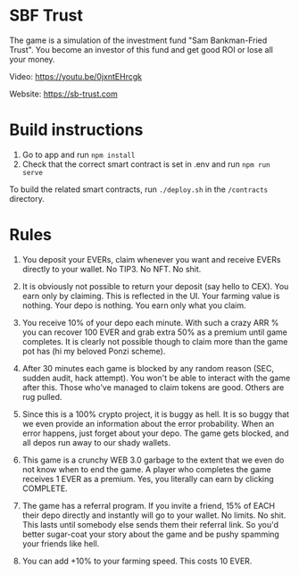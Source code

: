 # SBF Trust
The game is a simulation of the investment fund "Sam Bankman-Fried Trust". You become an investor of this fund and get good ROI or lose all your money.

Video:
https://youtu.be/0jxntEHrcgk

Website:
https://sb-trust.com

# Build instructions

1. Go to app and run `npm install`
2. Check that the correct smart contract is set in .env and run `npm run serve`

To build the related smart contracts, run `./deploy.sh` in the `/contracts` directory.

# Rules

1. You deposit your EVERs, claim whenever you want and receive EVERs directly to your wallet. No TIP3. No NFT. No shit.

2. It is obviously not possible to return your deposit (say hello to CEX). You earn only by claiming. This is reflected in the UI. Your farming value is nothing. Your depo is nothing. You earn only what you claim.

3. You receive 10% of your depo each minute. With such a crazy ARR % you can recover 100 EVER and grab extra 50% as a premium until game completes. It is clearly not possible though to claim more than the game pot has (hi my beloved Ponzi scheme).

4. After 30 minutes each game is blocked by any random reason (SEC, sudden audit, hack attempt). You won't be able to interact with the game after this. Those who've managed to claim tokens are good. Others are rug pulled.

5. Since this is a 100% crypto project, it is buggy as hell. It is so buggy that we even provide an information about the error probability. When an error happens, just forget about your depo. The game gets blocked, and all depos run away to our shady wallets.

6. This game is a crunchy WEB 3.0 garbage to the extent that we even do not know when to end the game. A player who completes the game receives 1 EVER as a premium. Yes, you literally can earn by clicking COMPLETE.

7. The game has a referral program. If you invite a friend, 15% of EACH their depo directly and instantly will go to your wallet. No limits. No shit. This lasts until somebody else sends them their referral link. So you'd better sugar-coat your story about the game and be pushy spamming your friends like hell.

8. You can add +10% to your farming speed. This costs 10 EVER.
